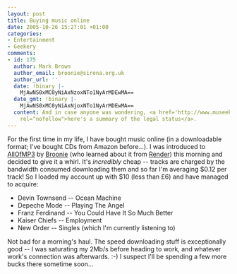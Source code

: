 ```yaml
---
layout: post
title: Buying music online
date: 2005-10-26 15:27:01 +01:00
categories:
- Entertainment
- Geekery
comments:
- id: 175
  author: Mark Brown
  author_email: broonie@sirena.org.uk
  author_url: ''
  date: !binary |-
    MjAwNS0xMC0yNiAxNzoxNTo1NyArMDEwMA==
  date_gmt: !binary |-
    MjAwNS0xMC0yNiAxNjoxNTo1NyArMDEwMA==
  content: And in case anyone was wondering, <a href='http://www.museekster.com/allofmp3faq.htm'
    rel="nofollow">here's a summary of the legal status</a>.
---
```

For the first time in my life, I have bought music online (in a downloadable format; I've bought CDs from Amazon before...).  I was introduced to <a href="http://www.allofmp3.com/">AllOfMP3</a> by <a href="http://www.livejournal.com/users/broonie/">Broonie</a> (who learned about it from <a href="http://www.livejournal.com/users/render/">Render</a>) this morning and decided to give it a whirl.  It's <em>incredibly</em> cheap -- tracks are charged by the bandwidth consumed downloading them and so far I'm averaging $0.12 per track!  So I loaded my account up with $10 (less than &pound;6) and have managed to acquire:

<ul>
  <li>Devin Townsend -- Ocean Machine</li>
  <li>Depeche Mode -- Playing The Angel</li>
  <li>Franz Ferdinand -- You Could Have It So Much Better</li>
  <li>Kaiser Chiefs -- Employment</li>
  <li>New Order -- Singles (which I'm currently listening to)</li>
</ul>

Not bad for a morning's haul.  The speed downloading stuff is exceptionally good -- I was saturating my 2Mb/s before heading to work, and whatever work's connection was afterwards. :-)  I suspect I'll be spending a few more bucks there sometime soon...
